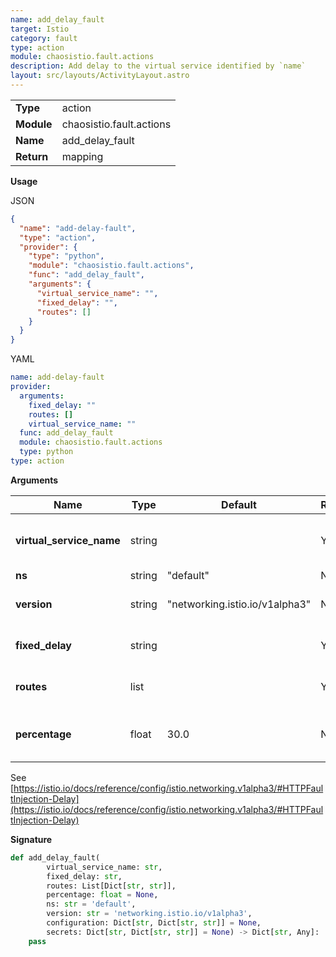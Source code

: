 ```yaml
---
name: add_delay_fault
target: Istio
category: fault
type: action
module: chaosistio.fault.actions
description: Add delay to the virtual service identified by `name`
layout: src/layouts/ActivityLayout.astro
---
```


|            |                          |
| ---------- | ------------------------ |
| **Type**   | action                   |
| **Module** | chaosistio.fault.actions |
| **Name**   | add_delay_fault          |
| **Return** | mapping                  |

**Usage**

JSON

```json
{
  "name": "add-delay-fault",
  "type": "action",
  "provider": {
    "type": "python",
    "module": "chaosistio.fault.actions",
    "func": "add_delay_fault",
    "arguments": {
      "virtual_service_name": "",
      "fixed_delay": "",
      "routes": []
    }
  }
}
```

YAML

```yaml
name: add-delay-fault
provider:
  arguments:
    fixed_delay: ""
    routes: []
    virtual_service_name: ""
  func: add_delay_fault
  module: chaosistio.fault.actions
  type: python
type: action
```

**Arguments**

| Name                     | Type   | Default                        | Required | Title                                        | Description                        |
| ------------------------ | ------ | ------------------------------ | -------- | -------------------------------------------- | ---------------------------------- |
| **virtual_service_name** | string |                                | Yes      | Virtual Service Name                         | Name of the target virtual service |
| **ns**                   | string | "default"                      | No       | Namespace                                    |                                    |
| **version**              | string | "networking.istio.io/v1alpha3" | No       | Version                                      | Istio fault injection version      |
| **fixed_delay**          | string |                                | Yes      | Fixed Delay                                  | Delay to set on each route         |
| **routes**               | list   |                                | Yes      | Routes                                       | List of impacted routes            |
| **percentage**           | float | 30.0                           | No       | Volume | Percentage of requests impacted by the fault |

See [https://istio.io/docs/reference/config/istio.networking.v1alpha3/#HTTPFaultInjection-Delay](https://istio.io/docs/reference/config/istio.networking.v1alpha3/#HTTPFaultInjection-Delay)

**Signature**

```python
def add_delay_fault(
        virtual_service_name: str,
        fixed_delay: str,
        routes: List[Dict[str, str]],
        percentage: float = None,
        ns: str = 'default',
        version: str = 'networking.istio.io/v1alpha3',
        configuration: Dict[str, Dict[str, str]] = None,
        secrets: Dict[str, Dict[str, str]] = None) -> Dict[str, Any]:
    pass
```
